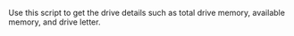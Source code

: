 Use this script to get the drive details such as total drive memory, available memory, and drive letter.